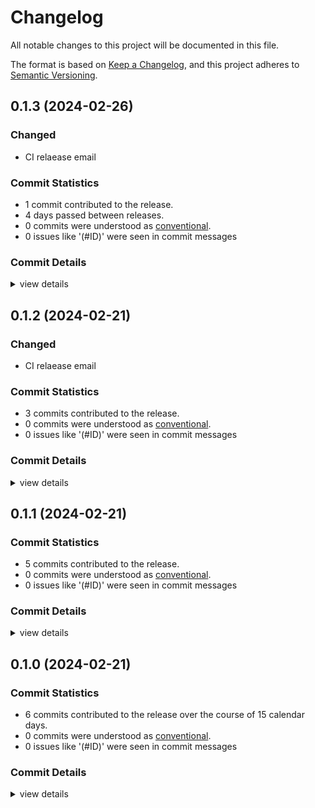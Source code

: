 # Changelog

All notable changes to this project will be documented in this file.

The format is based on [Keep a Changelog](https://keepachangelog.com/en/1.0.0/),
and this project adheres to [Semantic Versioning](https://semver.org/spec/v2.0.0.html).

## 0.1.3 (2024-02-26)

### Changed

- CI relaease email

### Commit Statistics

<csr-read-only-do-not-edit/>

- 1 commit contributed to the release.
- 4 days passed between releases.
- 0 commits were understood as [conventional](https://www.conventionalcommits.org).
- 0 issues like '(#ID)' were seen in commit messages

### Commit Details

<csr-read-only-do-not-edit/>

<details><summary>view details</summary>

- **Uncategorized** - Change log ([`314bce5`](https://github.com/rajantikare/datafusion-federation/commit/314bce524e1c22418e514b4e1bff058090c2b623))
</details>

## 0.1.2 (2024-02-21)

### Changed

- CI relaease email

### Commit Statistics

<csr-read-only-do-not-edit/>

- 3 commits contributed to the release.
- 0 commits were understood as [conventional](https://www.conventionalcommits.org).
- 0 issues like '(#ID)' were seen in commit messages

### Commit Details

<csr-read-only-do-not-edit/>

<details><summary>view details</summary>

- **Uncategorized** - Release datafusion-federation v0.1.2 ([`533e8fe`](https://github.com/rajantikare/datafusion-federation/commit/533e8fe89a0a4496370cbf71b6aa6dbb1abebc9a)) - Merge branch 'ci' of github.com:rajantikare/datafusion-federation into ci ([`bffbae2`](https://github.com/rajantikare/datafusion-federation/commit/bffbae2b2d74362fd56eb38429ff73f4de3e6742)) - Release email ([`26e888a`](https://github.com/rajantikare/datafusion-federation/commit/26e888a47b146fc2356cfcd86d18962f3dcdb5af))
</details>

## 0.1.1 (2024-02-21)

### Commit Statistics

<csr-read-only-do-not-edit/>

- 5 commits contributed to the release.
- 0 commits were understood as [conventional](https://www.conventionalcommits.org).
- 0 issues like '(#ID)' were seen in commit messages

### Commit Details

<csr-read-only-do-not-edit/>

<details><summary>view details</summary>

- **Uncategorized** - Release datafusion-federation v0.1.1 ([`74edbdc`](https://github.com/rajantikare/datafusion-federation/commit/74edbdc59ae65fa7275c92c770bdde5408c36526)) - Changelog ([`d2863bb`](https://github.com/rajantikare/datafusion-federation/commit/d2863bbaf09d7aea6d6dd5cce258a091b93465ab)) - Change log ([`ca0f148`](https://github.com/rajantikare/datafusion-federation/commit/ca0f14877d806d4535f24882f66868df14170fb0)) - Change log ([`42be317`](https://github.com/rajantikare/datafusion-federation/commit/42be317c07356f597b86c312cb954dd82a8fa592)) - Merge branch 'ci' of github.com:rajantikare/datafusion-federation into ci ([`b47bac8`](https://github.com/rajantikare/datafusion-federation/commit/b47bac8a41febe0b62fb92700e5a57a7e7c427e1))
</details>

## 0.1.0 (2024-02-21)

### Commit Statistics

<csr-read-only-do-not-edit/>

- 6 commits contributed to the release over the course of 15 calendar days.
- 0 commits were understood as [conventional](https://www.conventionalcommits.org).
- 0 issues like '(#ID)' were seen in commit messages

### Commit Details

<csr-read-only-do-not-edit/>

<details><summary>view details</summary>

- **Uncategorized** - Release datafusion-federation v0.1.0 ([`8f301d5`](https://github.com/rajantikare/datafusion-federation/commit/8f301d54b168db21828aa9886f0dbf0897a54f77)) - Release datafusion-federation v0.1.0 ([`7428814`](https://github.com/rajantikare/datafusion-federation/commit/742881454f1996538e9bb2f6889b78c191cf4a38)) - Change log ([`84c0919`](https://github.com/rajantikare/datafusion-federation/commit/84c0919e5ac4dac7e98dfdd117602d8a3e67c884)) - Metadata ([`e140433`](https://github.com/rajantikare/datafusion-federation/commit/e140433334c1a67a558c89e03332e3b6ad15564b)) - Change log ([`bc2bb3d`](https://github.com/rajantikare/datafusion-federation/commit/bc2bb3db781af3c6cfce4743c4334d21e6abbe35)) - Initial commit ([`2b3fe17`](https://github.com/rajantikare/datafusion-federation/commit/2b3fe175404b2a18a36ce9dab4bbfafe000234fd))
</details>
